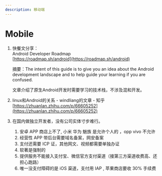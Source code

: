 ```yaml
---
description: 移动端
---
```


# Mobile

1. 快餐文分享：   
   Android Developer Roadmap   
   [https://roadmap.sh/android](https://roadmap.sh/android)

   摘要：The intent of this guide is to give you an idea about the Android development landscape and to help guide your learning if you are confused.

   文章介绍了原生Android开发时需要学习的技术栈，不涉及混和开发。

2. linux和Android的关系 - windliang的文章 - 知乎  [https://zhuanlan.zhihu.com/p/66605252](https://zhuanlan.zhihu.com/p/66605252)
3. 在国内做独立开发者，没有公司实体寸步难行。
   1. 安卓 APP 商店上不了, 小米 华为 魅族 是允许个人的 ，opp vivo 不允许
   2. 经营性 APP 带后台需要域名备案，网安备案
   3. 支付还需要 ICP 证，其他网文、视频都需要单独办证
   4. 软著是强制的
   5. 提供服务不能接入支付宝、微信官方支付渠道（接第三方渠道收费高、还担心跑路）
   6. 唯一没支付障碍的是 iOS 渠道，支付用 IAP , 苹果商店要收 30% 手续费

